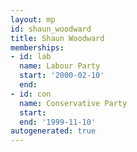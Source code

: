 ```yaml
---
layout: mp
id: shaun_woodward
title: Shaun Woodward
memberships:
- id: lab
  name: Labour Party
  start: '2000-02-10'
  end: 
- id: con
  name: Conservative Party
  start: 
  end: '1999-11-10'
autogenerated: true
---
```

